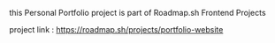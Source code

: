 this Personal Portfolio project is part of Roadmap.sh Frontend Projects 

project link : https://roadmap.sh/projects/portfolio-website